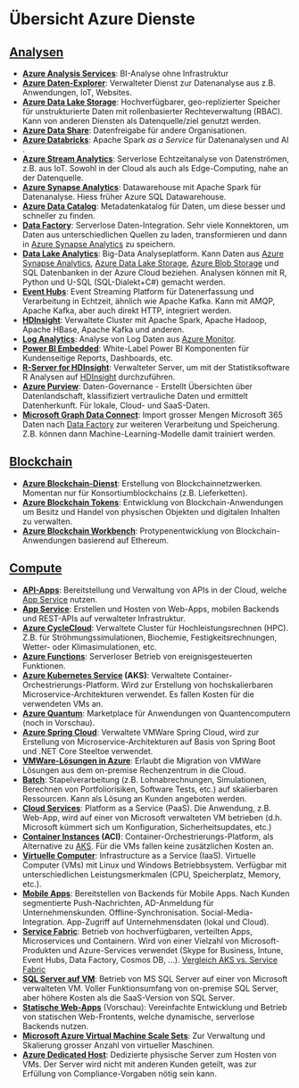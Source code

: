 # Übersicht Azure Dienste

## [Analysen]

* **[Azure Analysis Services]**: BI-Analyse ohne Infrastruktur
* **[Azure Daten-Explorer]**: Verwalteter Dienst zur Datenanalyse aus z.B. Anwendungen, IoT, Websites.
* **[Azure Data Lake Storage]**<a name="data-lake"></a>: Hochverfügbarer, geo-replizierter Speicher für unstrukturierte Daten mit rollenbasierter Rechteverwaltung (RBAC). Kann von anderen Diensten als Datenquelle/ziel genutzt werden.
* **[Azure Data Share]**: Datenfreigabe für andere Organisationen.
* **[Azure Databricks]**: Apache Spark _as a Service_ für Datenanalysen und AI .
* **[Azure Stream Analytics]**: Serverlose Echtzeitanalyse von Datenströmen, z.B. aus IoT. Sowohl in der Cloud als auch als Edge-Computing, nahe an der Datenquelle.
* **[Azure Synapse Analytics]**<a name="synapse"></a>: Datawarehouse mit Apache Spark für Datenanalyse. Hiess früher Azure SQL Datawarehouse.
* **[Azure Data Catalog]**: Metadatenkatalog für Daten, um diese besser und schneller zu finden.
* **[Data Factory]**<a name="factory"></a>: Serverlose Daten-Integration. Sehr viele Konnektoren, um Daten aus unterschiedlichen Quellen zu laden, transformieren und dann in [Azure Synapse Analytics](#synapse) zu speichern.
* **[Data Lake Analytics]**: Big-Data Analyseplatform. Kann Daten aus [Azure Synapse Analytics](#synapse), [Azure Data Lake Storage](#data-lake), [Azure Blob Storage](#blob) und SQL Datenbanken in der Azure Cloud beziehen. Analysen können mit R, Python und U-SQL (SQL-Dialekt+C#) gemacht werden.
* **[Event Hubs]**: Event Streaming Platform für Datenerfassung und Verarbeitung in Echtzeit, ähnlich wie Apache Kafka. Kann mit AMQP, Apache Kafka, aber auch direkt HTTP, integriert werden.
* **[HDInsight]**<a name="hdinsight"></a>: Verwaltete Cluster mit Apache Spark, Apache Hadoop, Apache HBase, Apache Kafka und anderen.
* **[Log Analytics]**: Analyse von Log Daten aus [Azure Monitor](#monitor).
* **[Power BI Embedded]**: White-Label Power BI Komponenten für Kundenseitige Reports, Dashboards, etc.
* **[R-Server for HDInsight]**: Verwalteter Server, um mit der Statistiksoftware R Analysen auf [HDInsight](#hdinsight) durchzuführen.
* **[Azure Purview]**: Daten-Governance - Erstellt Übersichten über Datenlandschaft, klassifiziert vertrauliche Daten und ermittelt Datenherkunft. Für lokale, Cloud- und SaaS-Daten.
* **[Microsoft Graph Data Connect]**: Import grosser Mengen Microsoft 365 Daten nach [Data Factory](#factory) zur weiteren Verarbeitung und Speicherung. Z.B. können dann Machine-Learning-Modelle damit trainiert werden.

[Analysen]: https://azure.microsoft.com/services/#analytics
[Azure Analysis Services]: https://azure.microsoft.com/services/analysis-services/
[Azure Daten-Explorer]: https://azure.microsoft.com/services/data-explorer/
[Azure Data Lake Storage]: https://azure.microsoft.comg/services/storage/data-lake-storage/
[Azure Data Share]: https://azure.microsoft.comg/services/data-share/
[Azure Databricks]: https://azure.microsoft.comg/services/databricks/
[Azure Stream Analytics]: https://azure.microsoft.comg/services/stream-analytics/
[Azure Synapse Analytics]: https://azure.microsoft.comg/services/synapse-analytics/
[Azure Data Catalog]: https://azure.microsoft.comg/services/data-catalog/
[Data Factory]: https://azure.microsoft.comg/services/data-factory/
[Data Lake Analytics]: https://azure.microsoft.comg/services/data-lake-analytics/
[Event Hubs]: https://azure.microsoft.comg/services/event-hubs/
[HDInsight]: https://azure.microsoft.comg/services/hdinsight
[Log Analytics]: https://docs.microsoft.comg/azure/azure-monitor/logs/log-analytics-overview
[Power BI Embedded]: https://azure.microsoft.comg/services/power-bi-embedded
[R-Server for HDInsight]: https://azure.microsoft.comg/services/hdinsight/r-server/
[Azure Purview]: https://azure.microsoft.comg/services/purview/
[Microsoft Graph Data Connect]: https://azure.microsoft.comg/services/graph-data-connect/

## [Blockchain]

* **[Azure Blockchain-Dienst]**: Erstellung von Blockchainnetzwerken. Momentan nur für Konsortiumblockchains (z.B. Lieferketten).
* **[Azure Blockchain Tokens]**: Entwicklung von Blockchain-Anwendungen um Besitz und Handel von physischen Objekten und digitalen Inhalten zu verwalten. 
* **[Azure Blockchain Workbench]**: Protypenentwicklung von Blockchain-Anwendungen basierend auf Ethereum.

[Blockchain]: https://azure.microsoft.com/services/#blockchain
[Azure Blockchain-Dienst]: https://azure.microsoft.comg/services/blockchain-service/
[Azure Blockchain Tokens]: https://azure.microsoft.com/en-us/services/blockchain-tokens/
[Azure Blockchain Workbench]: https://azure.microsoft.com/features/blockchain-workbench/

## [Compute]

* **[API-Apps]**: Bereitstellung und Verwaltung von APIs in der Cloud, welche [App Service](#app-service) nutzen.
* **[App Service]**<a name="app-service"></a>: Erstellen und Hosten von Web-Apps, mobilen Backends und REST-APIs auf verwalteter Infrastruktur.
* **[Azure CycleCloud]**: Verwaltete Cluster für Hochleistungsrechnen (HPC). Z.B. für Ströhmungssimulationen, Biochemie, Festigkeitsrechnungen, Wetter- oder Klimasimulationen, etc.
* **[Azure Functions]**: Serverloser Betrieb von ereignisgesteuerten Funktionen.
* **[Azure Kubernetes Service] (AKS)**<a name="AKS"></a>: Verwaltete Container-Orchestrierungs-Platform. Wird zur Erstellung von hochskalierbaren Microservice-Architekturen verwendet. Es fallen Kosten für die verwendeten VMs an.
* **[Azure Quantum]**: Marketplace für Anwendungen von Quantencomputern (noch in Vorschau).
* **[Azure Spring Cloud]**: Verwaltete VMWare Spring Cloud, wird zur Erstellung von Microservice-Architekturen auf Basis von Spring Boot und .NET Core Steeltoe verwendet.
* **[VMWare-Lösungen in Azure]**: Erlaubt die Migration von VMWare Lösungen aus dem on-premise Rechenzentrum in die Cloud.
* **[Batch]**: Stapelverarbeitung (z.B. Lohnabrechnungen, Simulationen, Berechnen von Portfoliorisiken, Software Tests, etc.) auf skalierbaren Ressourcen. Kann als Lösung an Kunden angeboten werden.
* **[Cloud Services]**: Platform as a Service (PaaS). Die Anwendung, z.B. Web-App, wird auf einer von Microsoft verwalteten VM betrieben (d.h. Microsoft kümmert sich um Konfiguration, Sicherheitsupdates, etc.)
* **[Container Instances] (ACI)**: Container-Orchestrierungs-Platform, als Alternative zu [AKS](#AKS). Für die VMs fallen keine zusätzlichen Kosten an.
* **[Virtuelle Computer]**: Infrastructure as a Service (IaaS). Virtuelle Computer (VMs) mit Linux und Windows Betriebbsystem. Verfügbar mit unterschiedlichen Leistungsmerkmalen (CPU, Speicherplatz, Memory, etc.).
* **[Mobile Apps]**: Bereitstellen von Backends für Mobile Apps. Nach Kunden segmentierte Push-Nachrichten, AD-Anmeldung für Unternehmenskunden. Offline-Synchronisation. Social-Media-Integration. App-Zugriff auf Unternehmensdaten (lokal und Cloud).
* **[Service Fabric]**: Betrieb von hochverfügbaren, verteilten Apps, Microservices und Containern. Wird von einer Vielzahl von Microsoft-Produkten und Azure-Services verwendet (Skype for Business, Intune, Event Hubs, Data Factory, Cosmos DB, ...). [Vergleich AKS vs. Service Fabric]
* **[SQL Server auf VM]**: Betrieb von MS SQL Server auf einer von Microsoft verwalteten VM. Voller Funktionsumfang von on-premise SQL Server, aber höhere Kosten als die SaaS-Version von SQL Server.
* **[Statische Web-Apps]** (Vorschau): Vereinfachte Entwicklung und Betrieb von statischen Web-Frontents, welche dynamische, serverlose Backends nutzen.
* **[Microsoft Azure Virtual Machine Scale Sets]**: Zur Verwaltung und Skalierung grosser Anzahl von virtueller Maschinen.
* **[Azure Dedicated Host]**: Dedizierte physische Server zum Hosten von VMs. Der Server wird nicht mit anderen Kunden geteilt, was zur Erfüllung von Compliance-Vorgaben nötig sein kann.

[Compute]: https://azure.microsoft.com/services/#compute
[API-Apps]: https://azure.microsoft.comg/services/app-service/api/
[App Service]: https://azure.microsoft.comg/services/app-service
[Azure CycleCloud]: https://azure.microsoft.comg/features/azure-cyclecloud/
[Azure Functions]: https://azure.microsoft.comg/services/functions/
[Azure Kubernetes Service]: https://azure.microsoft.comg/services/kubernetes-service/
[Azure Quantum]: https://azure.microsoft.comg/services/quantum/
[Azure Spring Cloud]: https://azure.microsoft.comg/services/spring-cloud/
[VMWare-Lösungen in Azure]: https://azure.microsoft.comg/services/azure-vmware/
[Batch]: https://azure.microsoft.comg/services/batch/
[Cloud Services]: https://azure.microsoft.comg/services/cloud-services/
[Container Instances]: https://azure.microsoft.comg/services/container-instances/
[Virtuelle Computer]: https://azure.microsoft.comg/services/virtual-machines/
[Mobile Apps]: https://azure.microsoft.comg/services/app-service/mobile/
[Service Fabric]: https://azure.microsoft.comg/services/service-fabric/
[Vergleich AKS vs. Service Fabric]: https://docs.microsoft.com/en-us/archive/blogs/azuredev/service-fabric-and-kubernetes-comparison-part-1-distributed-systems-architecture
[SQL Server auf VM]: https://azure.microsoft.comg/services/virtual-machines/sql-server/
[Statische Web-Apps]: https://azure.microsoft.comg/services/app-service/static/
[Microsoft Azure Virtual Machine Scale Sets]: https://azure.microsoft.comg/services/virtual-machine-scale-sets/
[Azure Dedicated Host]: https://azure.microsoft.com/de-de/services/virtual-machines/dedicated-host/